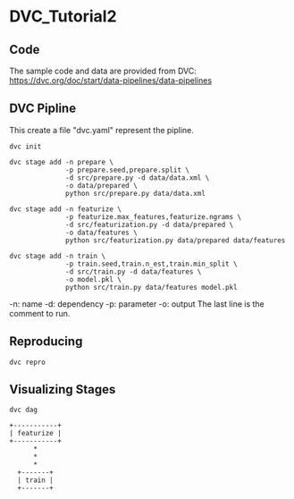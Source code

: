 # DVC_Tutorial2

## Code
The sample code and data are provided from DVC:
https://dvc.org/doc/start/data-pipelines/data-pipelines

## DVC Pipline
This create a file "dvc.yaml" represent the pipline.
```
dvc init

dvc stage add -n prepare \
              -p prepare.seed,prepare.split \
              -d src/prepare.py -d data/data.xml \
              -o data/prepared \
              python src/prepare.py data/data.xml

dvc stage add -n featurize \
              -p featurize.max_features,featurize.ngrams \
              -d src/featurization.py -d data/prepared \
              -o data/features \
              python src/featurization.py data/prepared data/features

dvc stage add -n train \
              -p train.seed,train.n_est,train.min_split \
              -d src/train.py -d data/features \
              -o model.pkl \
              python src/train.py data/features model.pkl
```
-n: name
-d: dependency
-p: parameter
-o: output
The last line is the comment to run.

## Reproducing
```
dvc repro
```

## Visualizing Stages
```
dvc dag
```
```
+-----------+  
| featurize |  
+-----------+  
      *        
      *        
      *        
  +-------+    
  | train |    
  +-------+  
```